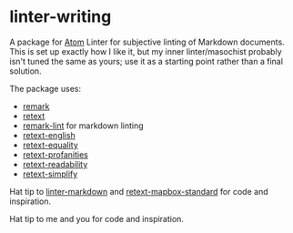 # linter-writing

A package for [Atom](http://atom.io) Linter for subjective linting of Markdown documents. This is set up exactly how I like it, but my inner linter/masochist probably isn't tuned the same as yours; use it as a starting point rather than a final solution.

The package uses:  

*   [remark](https://github.com/gnab/remark)
*   [retext](https://github.com/wooorm/retext)
*   [remark-lint](https://github.com/wooorm/remark-lint) for markdown linting
*   [retext-english](https://github.com/wooorm/retext-english)
*   [retext-equality](https://github.com/wooorm/retext-equality)
*   [retext-profanities](https://github.com/wooorm/retext-profanities)
*   [retext-readability](https://github.com/wooorm/retext-readability)
*   [retext-simplify](https://github.com/wooorm/retext-simplify)

Hat tip to [linter-markdown](https://github.com/AtomLinter/linter-markdown) and [retext-mapbox-standard](https://github.com/mapbox/retext-mapbox-standard) for code and inspiration.

Hat tip to me and you for code and inspiration.
